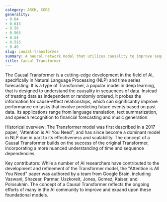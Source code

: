 ```yaml
---
category: ARCH, CORE
generality:
- 0.64
- 0.615
- 0.59
- 0.565
- 0.54
- 0.515
- 0.49
slug: causal-transformer
summary: A neural network model that utilizes causality to improve sequence prediction tasks.
title: Causal Transformer
---
```


The Causal Transformer is a cutting-edge development in the field of AI, specifically in Natural Language Processing (NLP) and time series forecasting. It is a type of Transformer, a popular model in deep learning, that is designed to understand the causality in sequences of data. Instead of treating data as independent or randomly ordered, it probes the information for cause-effect relationships, which can significantly improve performance on tasks that involve predicting future events based on past data. Its applications range from language translation, text summarization, and speech recognition to financial forecasting and music generation.

Historical overview: The Transformer model was first described in a 2017 paper, "Attention is All You Need", and has since become a dominant model in NLP due in part to its effectiveness and scalability. The concept of a Causal Transformer builds on the success of the original Transformer, incorporating a more nuanced understanding of time and sequence dependencies.

Key contributors: While a number of AI researchers have contributed to the development and refinement of the Transformer model, the "Attention is All You Need" paper was authored by a team from Google Brain, including Vaswani, Shazeer, Parmar, Uszkoreit, Jones, Gomez, Kaiser, and Polosukhin. The concept of a Causal Transformer reflects the ongoing efforts of many in the AI community to improve and expand upon these foundational models.